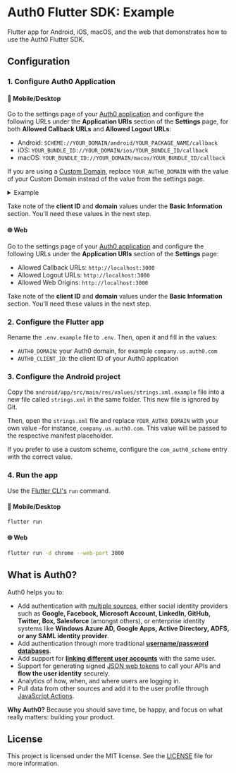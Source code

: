 # Auth0 Flutter SDK: Example

Flutter app for Android, iOS, macOS, and the web that demonstrates how to use the Auth0 Flutter SDK.

## Configuration

### 1. Configure Auth0 Application

#### 📱 Mobile/Desktop

Go to the settings page of your [Auth0 application](https://manage.auth0.com/#/applications/) and configure the following URLs under the **Application URIs** section of the **Settings** page, for both **Allowed Callback URLs** and **Allowed Logout URLs**:

- Android: `SCHEME://YOUR_DOMAIN/android/YOUR_PACKAGE_NAME/callback`
- iOS: `YOUR_BUNDLE_ID://YOUR_DOMAIN/ios/YOUR_BUNDLE_ID/callback`
- macOS: `YOUR_BUNDLE_ID://YOUR_DOMAIN/macos/YOUR_BUNDLE_ID/callback`

If you are using a [Custom Domain](https://auth0.com/docs/customize/custom-domains), replace `YOUR_AUTH0_DOMAIN` with the value of your Custom Domain instead of the value from the settings page.

<details>
  <summary>Example</summary>

If your Auth0 domain was `company.us.auth0.com` and your package name (Android) or bundle ID (iOS/macOS) was `com.company.myapp`, then these values would be:

- Android: `https://company.us.auth0.com/android/com.company.myapp/callback`
- iOS: `com.company.myapp://company.us.auth0.com/ios/com.company.myapp/callback`
- macOS: `com.company.myapp://company.us.auth0.com/macos/com.company.myapp/callback`

</details>

Take note of the **client ID** and **domain** values under the **Basic Information** section. You'll need these values in the next step.

#### 🌐 Web

Go to the settings page of your [Auth0 application](https://manage.auth0.com/#/applications/) and configure the following URLs under the **Application URIs** section of the **Settings** page:

- Allowed Callback URLs: `http://localhost:3000`
- Allowed Logout URLs: `http://localhost:3000`
- Allowed Web Origins: `http://localhost:3000`

Take note of the **client ID** and **domain** values under the **Basic Information** section. You'll need these values in the next step.

### 2. Configure the Flutter app

Rename the `.env.example` file to `.env`. Then, open it and fill in the values:

- `AUTH0_DOMAIN`: your Auth0 domain, for example `company.us.auth0.com`
- `AUTH0_CLIENT_ID`: the client ID of your Auth0 application

### 3. Configure the Android project

Copy the `android/app/src/main/res/values/strings.xml.example` file into a new file called `strings.xml` in the same folder. This new file is ignored by Git.

Then, open the `strings.xml` file and replace `YOUR_AUTH0_DOMAIN` with your own value –for instance, `company.us.auth0.com`. This value will be passed to the respective manifest placeholder.

If you prefer to use a custom scheme, configure the `com_auth0_scheme` entry with the correct value.

### 4. Run the app

Use the [Flutter CLI's](https://docs.flutter.dev/reference/flutter-cli) `run` command.

#### 📱 Mobile/Desktop

```sh
flutter run
```

#### 🌐 Web

```sh
flutter run -d chrome --web-port 3000
```

## What is Auth0?

Auth0 helps you to:

- Add authentication with [multiple sources](https://auth0.com/docs/authenticate/identity-providers), either social identity providers such as **Google, Facebook, Microsoft Account, LinkedIn, GitHub, Twitter, Box, Salesforce** (amongst others), or enterprise identity systems like **Windows Azure AD, Google Apps, Active Directory, ADFS, or any SAML identity provider**.
- Add authentication through more traditional **[username/password databases](https://auth0.com/docs/authenticate/database-connections/custom-db)**.
- Add support for **[linking different user accounts](https://auth0.com/docs/manage-users/user-accounts/user-account-linking)** with the same user.
- Support for generating signed [JSON web tokens](https://auth0.com/docs/secure/tokens/json-web-tokens) to call your APIs and **flow the user identity** securely.
- Analytics of how, when, and where users are logging in.
- Pull data from other sources and add it to the user profile through [JavaScript Actions](https://auth0.com/docs/customize/actions).

**Why Auth0?** Because you should save time, be happy, and focus on what really matters: building your product.

## License

This project is licensed under the MIT license. See the [LICENSE](../LICENSE) file for more information.
